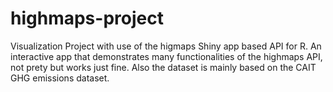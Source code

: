 # highmaps-project
Visualization Project with use of the higmaps Shiny app based API for R.
An interactive app that demonstrates many functionalities of the highmaps API, not prety but works just fine. 
Also the dataset is mainly based on the CAIT GHG emissions dataset.
